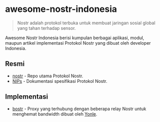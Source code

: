 # awesome-nostr-indonesia

> Nostr adalah protokol terbuka untuk membuat jaringan sosial global yang tahan terhadap sensor. 

Awesome Nostr Indonesia berisi kumpulan berbagai aplikasi, modul, maupun artikel implementasi Protokol Nostr yang dibuat oleh developer Indonesia.

## Resmi

- [nostr](https://github.com/nostr-protocol/nostr) - Repo utama Protokol Nostr.
- [NIPs](https://github.com/nostr-protocol/nips) - Dokumentasi spesifikasi Protokol Nostr.

## Implementasi 

- [bostr](https://github.com/Yonle/bostr) - Proxy yang terhubung dengan beberapa relay Nostr untuk menghemat bandwidth dibuat oleh [Yonle](https://github.com/Yonle).

